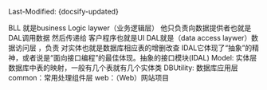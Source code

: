 Last-Modified: {docsify-updated}

BLL 就是business Logic laywer（业务逻辑层） 他只负责向数据提供者也就是DAL调用数据 然后传递给 客户程序也就是UI
DAL就是（data access laywer）数据访问层 ，负责 对实体也就是数据库相应表的增删改查
IDAL它体现了“抽象”的精神，或者说是“面向接口编程”的最佳体现。抽象的接口模块(IDAL) 
Model: 实体层数据库中表的映射，一般有几个表就有几个实体类
DBUtility: 数据库应用层
common：常用处理组件层
web：（Web）网站项目
